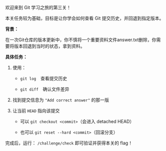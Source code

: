 欢迎来到 Git 学习之旅的第三关！

本关任务较为基础，目标是让你学会如何查看 Git 提交历史，并回退到指定版本。

**背景：**

在一次Git仓库的版本更新中，你不慎将一个重要资料文件answer.txt删除，你需要将版本回退到当时的状态，拿到资料。

**具体任务：**

1. 使用：
      - `git log` 查看提交历史 
      
      - `git diff` 确认文件差异 

2. 找到提交信息为 `"Add correct answer"` 的那一版 

3. 让当前 `HEAD` 指向该提交 

   - 可以 `git checkout <commit>`（会进入 detached HEAD）

   - 也可以 `git reset --hard <commit>`（回滚分支） 

完成后，运行： `/challenge/check` 即可验证并获得本关的 flag！



